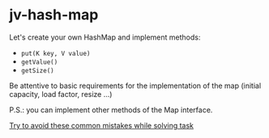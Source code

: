 # jv-hash-map
Let's create your own HashMap and implement methods:
- `put(K key, V value)` 
- `getValue()` 
- `getSize()`

Be attentive to basic requirements for the implementation of the map (initial capacity, load factor, resize ...)

P.S.: you can implement other methods of the Map interface.

[Try to avoid these common mistakes while solving task](./checklist.md)
